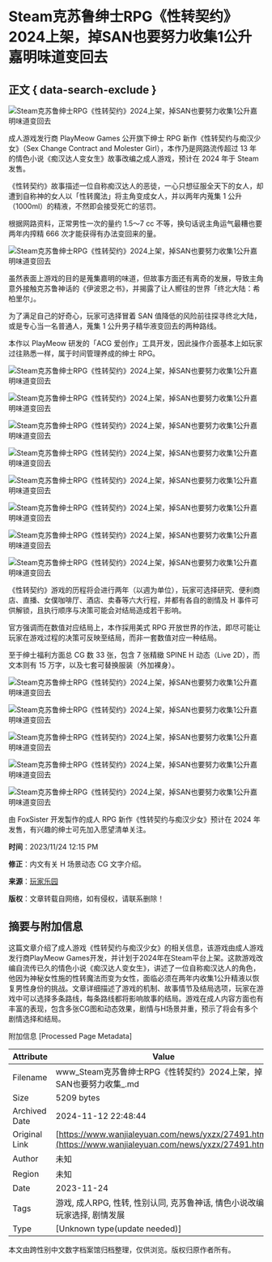 # Steam克苏鲁绅士RPG《性转契约》2024上架，掉SAN也要努力收集1公升嘉明味道变回去

## 正文 { data-search-exclude }


![Steam克苏鲁绅士RPG《性转契约》2024上架，掉SAN也要努力收集1公升嘉明味道变回去](https://ziyuan.wanjialeyuan.com/d/file/news/20231124/ktkejuymlaj.png)

成人游戏发行商 PlayMeow Games 公开旗下绅士 RPG 新作《性转契约与痴汉少女》（Sex Change Contract and Molester Girl），本作乃是网路流传超过 13 年的情色小说《痴汉达人变女生》故事改编之成人游戏，预计在 2024 年于 Steam 发售。

《性转契约》故事描述一位自称痴汉达人的恶徒，一心只想征服全天下的女人，却遭到自称神的女人以「性转魔法」将主角变成女人，并以两年内蒐集 1 公升（1000ml）的精液，不然即会接受死亡的惩罚。

根据网路资料，正常男性一次的量约 1.5～7 cc 不等，换句话说主角运气最糟也要两年内搾精 666 次才能获得有办法变回来的量。

![Steam克苏鲁绅士RPG《性转契约》2024上架，掉SAN也要努力收集1公升嘉明味道变回去](https://ziyuan.wanjialeyuan.com/d/file/news/20231124/tyzc1mql02g.jpg)

虽然表面上游戏的目的是蒐集嘉明的味道，但故事方面还有离奇的发展，导致主角意外接触克苏鲁神话的《伊波恩之书》，并揭露了让人嚮往的世界「终北大陆：希柏里尔」。

为了满足自己的好奇心，玩家可选择冒着 SAN 值降低的风险前往探寻终北大陆，或是专心当一名普通人，蒐集 1 公升男子精华液变回去的两种路线。

本作以 PlayMeow 研发的「ACG 爱创作」工具开发，因此操作介面基本上如玩家过往熟悉一样，属于时间管理养成的绅士 RPG。

![Steam克苏鲁绅士RPG《性转契约》2024上架，掉SAN也要努力收集1公升嘉明味道变回去](https://ziyuan.wanjialeyuan.com/d/file/news/20231124/j4d2tczivzj.jpg)

![Steam克苏鲁绅士RPG《性转契约》2024上架，掉SAN也要努力收集1公升嘉明味道变回去](https://ziyuan.wanjialeyuan.com/d/file/news/20231124/hgsqe11ltkk.jpg)

![Steam克苏鲁绅士RPG《性转契约》2024上架，掉SAN也要努力收集1公升嘉明味道变回去](https://ziyuan.wanjialeyuan.com/d/file/news/20231124/okw01ylpbhd.jpg)

![Steam克苏鲁绅士RPG《性转契约》2024上架，掉SAN也要努力收集1公升嘉明味道变回去](https://ziyuan.wanjialeyuan.com/d/file/news/20231124/non1xyrmjfm.jpg)

![Steam克苏鲁绅士RPG《性转契约》2024上架，掉SAN也要努力收集1公升嘉明味道变回去](https://ziyuan.wanjialeyuan.com/d/file/news/20231124/5tfodglirn5.jpg)

![Steam克苏鲁绅士RPG《性转契约》2024上架，掉SAN也要努力收集1公升嘉明味道变回去](https://ziyuan.wanjialeyuan.com/d/file/news/20231124/esdiva0bnup.jpg)

![Steam克苏鲁绅士RPG《性转契约》2024上架，掉SAN也要努力收集1公升嘉明味道变回去](https://ziyuan.wanjialeyuan.com/d/file/news/20231124/or4l24bfl4t.jpg)

![Steam克苏鲁绅士RPG《性转契约》2024上架，掉SAN也要努力收集1公升嘉明味道变回去](https://ziyuan.wanjialeyuan.com/d/file/news/20231124/ztxy1ovravn.jpg)

《性转契约》游戏的历程将会进行两年（以週为单位），玩家可选择研究、便利商店、直播、女僕咖啡厅、酒店、卖春等六大行程，并都有各自的剧情及 H 事件可供解锁，且执行顺序与决策可能会对结局造成若干影响。

官方强调而在数值对应结局上，本作採用美式 RPG 开放世界的作法，即尽可能让玩家在游戏过程的决策可反映至结局，而非一套数值对应一种结局。

至于绅士福利方面总 CG 数 33 张，包含 7 张精緻 SPINE H 动态（Live 2D），而文本则有 15 万字，以及七套可替换服装（外加裸身）。

![Steam克苏鲁绅士RPG《性转契约》2024上架，掉SAN也要努力收集1公升嘉明味道变回去](https://ziyuan.wanjialeyuan.com/d/file/news/20231124/rq4e2f0f1km.png)

![Steam克苏鲁绅士RPG《性转契约》2024上架，掉SAN也要努力收集1公升嘉明味道变回去](https://ziyuan.wanjialeyuan.com/d/file/news/20231124/fy3szbsko0h.png)

![Steam克苏鲁绅士RPG《性转契约》2024上架，掉SAN也要努力收集1公升嘉明味道变回去](https://ziyuan.wanjialeyuan.com/d/file/news/20231124/qjbdvf20wra.png)

![Steam克苏鲁绅士RPG《性转契约》2024上架，掉SAN也要努力收集1公升嘉明味道变回去](https://ziyuan.wanjialeyuan.com/d/file/news/20231124/dlqhisfeane.jpg)

![Steam克苏鲁绅士RPG《性转契约》2024上架，掉SAN也要努力收集1公升嘉明味道变回去](https://ziyuan.wanjialeyuan.com/d/file/news/20231124/evqbyys1p3y.png)

由 FoxSister 开发製作的成人 RPG 新作《性转契约与痴汉少女》预计在 2024 年发售，有兴趣的绅士可先加入愿望清单关注。

**时间**：2023/11/24 12:15 PM

**修正**：内文有关 H 场景动态 CG 文字介绍。

**来源**：[玩家乐园](https://www.wanjialeyuan.com/news/yxzx/27491.html)

**版权**：文章转载自网络，如有侵权，请联系删除！

## 摘要与附加信息

<!-- tcd_abstract -->
这篇文章介绍了成人游戏《性转契约与痴汉少女》的相关信息，该游戏由成人游戏发行商PlayMeow Games开发，并计划于2024年在Steam平台上架。这款游戏改编自流传已久的情色小说《痴汉达人变女生》，讲述了一位自称痴汉达人的角色，他因为神秘女性施的性转魔法而变为女性，面临必须在两年内收集1公升精液以恢复男性身份的挑战。文章详细描述了游戏的机制、故事情节及结局选项，玩家在游戏中可以选择多条路线，每条路线都将影响故事的结局。游戏在成人内容方面也有丰富的表现，包含多张CG图和动态效果，剧情与H场景并重，预示了将会有多个剧情选择和结局。
<!-- tcd_abstract_end -->

附加信息 [Processed Page Metadata]

| Attribute       | Value                                  |
|-----------------|----------------------------------------|
| Filename        | www_Steam克苏鲁绅士RPG《性转契约》2024上架，掉SAN也要努力收集_.md                             |
| Size            | 5209 bytes                           |
| Archived Date   | 2024-11-12 22:48:44                             |
| Original Link   | [https://www.wanjialeyuan.com/news/yxzx/27491.html](https://www.wanjialeyuan.com/news/yxzx/27491.html)                       |
| Author          | 未知                               |
| Region          | 未知                               |
| Date            | 2023-11-24                                 |
| Tags            | 游戏, 成人RPG, 性转, 性别认同, 克苏鲁神话, 情色小说改编, 玩家选择, 剧情发展                                 |
| Type            | [Unknown type(update needed)]                                 |
<!-- tcd_table_end -->

本文由跨性别中文数字档案馆归档整理，仅供浏览。版权归原作者所有。
